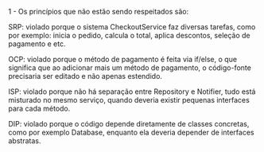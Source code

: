1 - Os princípios que não estão sendo respeitados são:

SRP: violado porque o sistema CheckoutService faz diversas tarefas, como por exemplo: inicia o pedido, calcula o total, aplica descontos, seleção de pagamento e etc.

OCP: violado porque o método de pagamento é feita via if/else, o que significa que ao adicionar mais um método de pagamento, o código-fonte precisaria ser editado e não apenas estendido.

ISP: violado porque não há separação entre Repository e Notifier, tudo está misturado no mesmo serviço, quando deveria existir pequenas interfaces para cada método.

DIP: violado porque o código depende diretamente de classes concretas, como por exemplo Database, enquanto ela deveria depender de interfaces abstratas.
